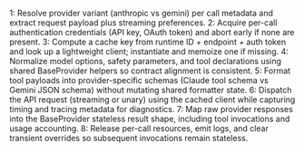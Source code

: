 <!-- @plan:PLAN-20251018-STATELESSPROVIDER2.P10 @requirement:REQ-SP2-001 -->
1: Resolve provider variant (anthropic vs gemini) per call metadata and extract request payload plus streaming preferences.
2: Acquire per-call authentication credentials (API key, OAuth token) and abort early if none are present.
3: Compute a cache key from runtime ID + endpoint + auth token and look up a lightweight client; instantiate and memoize one if missing.
4: Normalize model options, safety parameters, and tool declarations using shared BaseProvider helpers so contract alignment is consistent.
5: Format tool payloads into provider-specific schemas (Claude tool schema vs Gemini JSON schema) without mutating shared formatter state.
6: Dispatch the API request (streaming or unary) using the cached client while capturing timing and tracing metadata for diagnostics.
7: Map raw provider responses into the BaseProvider stateless result shape, including tool invocations and usage accounting.
8: Release per-call resources, emit logs, and clear transient overrides so subsequent invocations remain stateless.

